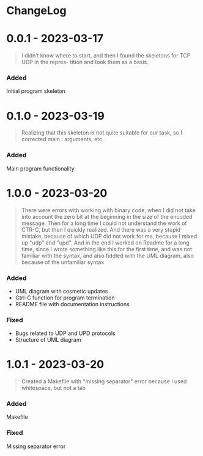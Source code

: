 # ChangeLog
# 0.0.1 - 2023-03-17 
>I didn’t know where to start, and then I found the skeletons for TCP UDP in the repres- tition and took them as a basis.
### Added
Initial program skeleton
# 0.1.0 - 2023-03-19 
>Realizing that this skeleton is not quite suitable for our task, so I corrected main : arguments, etc.
### Added
Main program functionality
# 1.0.0 - 2023-03-20 
>There were errors with working with binary code, when I did not take into account the zero bit at the beginning in the size of the encoded message.
Then for a long time I could not understand the work of CTR-C, but then I quickly realized.
And there was a very stupid mistake, because of which UDP did not work for me, because I mixed up "udp" and "upd".
And in the end I worked on Readme for a long time, since I wrote something like this for the first time, and was not familiar with the syntax, and also fiddled with the UML diagram, also because of the unfamiliar syntax
### Added
* UML diagram with cosmetic updates
* Ctrl-C function for program termination
* README file with documentation instructions
### Fixed
* Bugs related to UDP and UPD protocols
* Structure of UML diagram
# 1.0.1 - 2023-03-20 
>Created a Makefile with "missing separator" error because I used whitespace, but not a tab
### Added
Makefile
### Fixed
Missing separator error